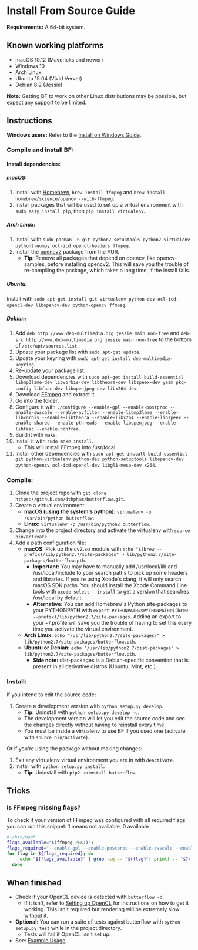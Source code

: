 # Install From Source Guide
**Requirements:** A 64-bit system.

## Known working platforms
* macOS 10.12 (Mavericks and newer)
* Windows 10
* Arch Linux
* Ubuntu 15.04 (Vivid Vervet)
* Debian 8.2 (Jessie)

**Note:** Getting BF to work on other Linux distributions may be possible, but expect any support to be limited.

## Instructions
**Windows users:** Refer to the [Install on Windows Guide](Install-On-Windows-Guide.md#install-from-source).

### Compile and install BF:
#### Install dependencies:
##### macOS:
 1. Install with [Homebrew](http://brew.sh/), `brew install ffmpeg` and `brew install homebrew/science/opencv --with-ffmpeg`.
 2. Install packages that will be used to set up a virtual environment with `sudo easy_install pip`, then `pip install virtualenv`.

##### Arch Linux:
 1. Install with `sudo pacman -S git python2-setuptools python2-virtualenv python2-numpy ocl-icd opencl-headers ffmpeg`.
 2. Install the [opencv2](https://aur.archlinux.org/packages/opencv2/) package from the AUR.
      * **Tip:** Remove all packages that depend on opencv, like opencv-samples, before installing opencv2. This will save you the trouble of re-compiling the package, which takes a long time, if the install fails.

##### Ubuntu:
Install with `sudo apt-get install git virtualenv python-dev ocl-icd-opencl-dev libopencv-dev python-opencv ffmpeg`.

##### Debian:
 1. Add `deb http://www.deb-multimedia.org jessie main non-free` and `deb-src http://www.deb-multimedia.org jessie main non-free` to the bottom of `/etc/apt/sources.list`.
 2. Update your package list with `sudo apt-get update`.
 3. Update your keyring with `sudo apt-get install deb-multimedia-keyring`.
 4. Re-update your package list.
 5. Download dependencies with `sudo apt-get install build-essential libmp3lame-dev libvorbis-dev libtheora-dev libspeex-dev yasm pkg-config libfaac-dev libopenjpeg-dev libx264-dev`.
 6. Download [FFmpeg](http://ffmpeg.org/releases/) and extract it.
 7. Go into the folder.
 8. Configure it with `./configure --enable-gpl --enable-postproc --enable-swscale --enable-avfilter --enable-libmp3lame --enable-libvorbis --enable-libtheora --enable-libx264 --enable-libspeex --enable-shared --enable-pthreads --enable-libopenjpeg --enable-libfaac --enable-nonfree`.
 9. Build it with `make`.
 10. Install it with `sudo make install`.
      * This will install FFmpeg into /usr/local.
 11. Install other dependencies with `sudo apt-get install build-essential git python-virtualenv python-dev python-setuptools libopencv-dev python-opencv ocl-icd-opencl-dev libgl1-mesa-dev x264`.

### Compile:
1. Clone the project repo with `git clone https://github.com/dthpham/butterflow.git`.
2. Create a virtual environment:
    * **macOS (using the system's python):** `virtualenv -p /usr/bin/python butterflow`.
    * **Linux:** `virtualenv -p /usr/bin/python2 butterflow`.
3. Change into the project directory and activate the virtualenv with `source bin/activate`.
4. Add a path configuration file:
    * **macOS:** Pick up the cv2.so module with `echo "$(brew --prefix)/lib/python2.7/site-packages" > lib/python2.7/site-packages/butterflow.pth`.
        * **Important:** You may have to manually add /usr/local/lib and /usr/local/include to your search paths to pick up some headers and libraries. If you're using Xcode's clang, it will only search macOS SDK paths. You should install the Xcode Command Line tools with `xcode-select --install` to get a version that searches /usr/local by default.
        * **Alternative:** You can add Homebrew's Python site-packages to your PYTHONPATH with `export PYTHONPATH=$PYTHONPATH:$(brew --prefix)/lib/python2.7/site-packages`. Adding an export to your ~/.profile will save you the trouble of having to set this every time you activate the virtual environment.
    * **Arch Linux:** `echo "/usr/lib/python2.7/site-packages/" > lib/python2.7/site-packages/butterflow.pth`.
    * **Ubuntu or Debian:** `echo "/usr/lib/python2.7/dist-packages" > lib/python2.7/site-packages/butterflow.pth`.
        * **Side note:** dist-packages is a Debian-specific convention that is present in all derivative distros (Ubuntu, Mint, etc.).

### Install:
If you intend to edit the source code:
 1. Create a development version with `python setup.py develop`.
     * **Tip:** Uninstall with `python setup.py develop -u`.
     * The development version will let you edit the source code and see the changes directly without having to reinstall every time.
     * You must be inside a virtualenv to use BF if you used one (activate with `source bin/activate`).

Or if you're using the package without making changes:
 1. Exit any virtualenv virtual environment you are in with `deactivate`.
 2. Install with `python setup.py install`.
      * **Tip:** Uninstall with `pip2 uninstall butterflow`.

## Tricks
### Is FFmpeg missing flags?
To check if your version of FFmpeg was configured with all required flags you can run this snippet:
1 means not available, 0 available
```bash
#!/bin/bash
flags_available="$(ffmpeg 2>&1)";
flags_required="--enable-gpl --enable-postproc --enable-swscale --enable-avfilter --enable-libmp3lame --enable-libvorbis --enable-libtheora --enable-libx264 --enable-libspeex --enable-shared --enable-pthreads --enable-libopenjpeg --enable-libfaac --enable-nonfree";
for flag in ${flags_required}; do
     echo "${flags_available}" | grep -sq -- "${flag}"; printf -- "$?\t${flag}\n";
  done
```

## When finished
* Check if your OpenCL device is detected with `butterflow -d`.
   * If it isn't, refer to [Setting up OpenCL](Setting-Up-OpenCL.md) for instructions on how to get it working. This isn't required but rendering will be extremely slow without it.
* **Optional:** You can run a suite of tests against butterflow with `python setup.py test` while in the project directory.
   * Tests will fail if OpenCL isn't set up.
* See: [Example Usage](https://github.com/dthpham/butterflow/blob/master/docs/Example-Usage.md).
